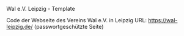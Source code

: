 Wal e.V.  Leipzig - Template

Code der Webseite des Vereins Wal e.V. in Leipzig
URL: https://wal-leipzig.de/ (passwortgeschützte Seite)
